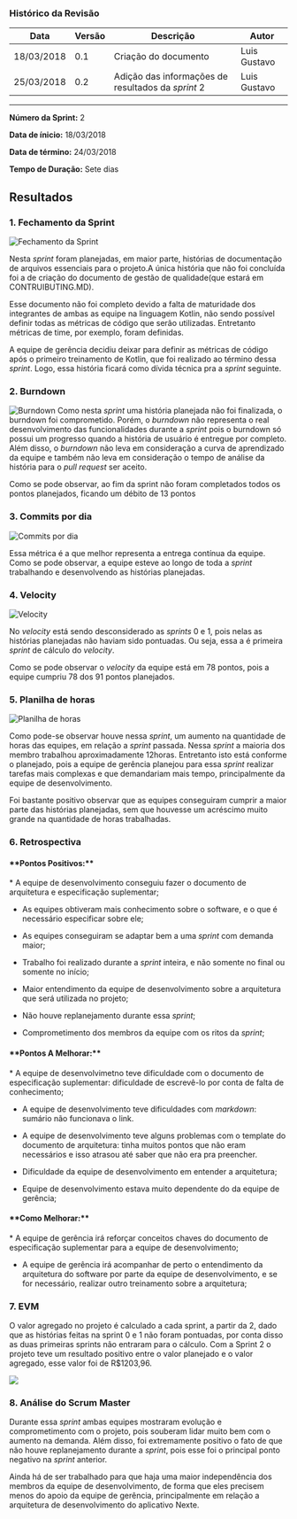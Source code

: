 ### Histórico da Revisão
| Data | Versão | Descrição | Autor |
|---|---|---|---|
| 18/03/2018| 0.1 |Criação do documento | Luis Gustavo |
| 25/03/2018 | 0.2| Adição das informações de resultados da _sprint_ 2| Luis Gustavo |
-------------------------------------------------------------------------------------------------

**Número da Sprint:** 2

**Data de ínicio:** 18/03/2018

**Data de término:** 24/03/2018

**Tempo de Duração:** Sete dias

## **Resultados**
### 1. **Fechamento da Sprint**
![Fechamento da Sprint](https://i.imgur.com/dz9vcPO.png)

Nesta _sprint_ foram planejadas, em maior parte, histórias de documentação de arquivos essenciais para o projeto.A única história que não foi concluída foi a de criação do documento de gestão de qualidade(que estará em CONTRUIBUTING.MD).

Esse documento não foi completo devido a falta de maturidade dos integrantes de ambas as equipe na linguagem Kotlin, não sendo possível definir todas as métricas de código que serão utilizadas. Entretanto métricas de time, por exemplo, foram definidas.

A equipe de gerência decidiu deixar para definir as métricas de código após o primeiro treinamento de Kotlin, que foi realizado ao término dessa _sprint_. Logo, essa história ficará como dívida técnica pra a _sprint_ seguinte.

### 2. **Burndown**
![Burndown](https://i.imgur.com/lrlhy7l.png)
Como nesta _sprint_ uma história planejada não foi finalizada, o burndown foi comprometido. Porém, o _burndown_ não representa o real desenvolvimento das funcionalidades durante a _sprint_ pois o burndown só possui um progresso quando a história de usuário é entregue por completo. Além disso, o _burndown_ não leva em consideração a curva de aprendizado da equipe e também não leva em consideração o tempo de análise da história para o _pull request_ ser aceito.

Como se pode observar, ao fim da sprint não foram completados todos os pontos planejados, ficando um débito de 13 pontos

### 3. **Commits por dia**
![Commits por dia](https://i.imgur.com/DihOBwU.png)

Essa métrica é a que melhor representa a entrega contínua da equipe. Como se pode observar, a equipe esteve ao longo de toda a _sprint_ trabalhando e desenvolvendo as histórias planejadas.

### 4. **Velocity**
![Velocity](https://i.imgur.com/2df0QyN.png)

No _velocity_ está sendo desconsiderado as _sprints_ 0 e 1, pois nelas as histórias planejadas não haviam sido pontuadas. Ou seja, essa a é primeira _sprint_ de cálculo do _velocity_.

Como se pode observar o _velocity_ da equipe está em 78 pontos, pois a equipe cumpriu 78 dos 91 pontos planejados.

### 5. Planilha de horas
![Planilha de horas](https://i.imgur.com/nqPMVp6.png)

Como pode-se observar houve nessa _sprint_, um aumento na quantidade de horas das equipes, em relação a _sprint_ passada. Nessa _sprint_ a maioria dos membro trabalhou aproximadamente 12horas. Entretanto isto está conforme o planejado, pois a equipe de gerência planejou para essa _sprint_ realizar tarefas mais complexas e que demandariam mais tempo, principalmente da equipe de desenvolvimento.

Foi bastante positivo observar que as equipes conseguiram cumprir a maior parte das histórias planejadas, sem que houvesse um acréscimo muito grande na quantidade de horas trabalhadas.

### 6. **Retrospectiva**
<h4> **Pontos Positivos:**</h4>
* A equipe de desenvolvimento conseguiu fazer o documento de arquitetura e especificação suplementar;

* As equipes obtiveram mais conhecimento sobre o software, e o que é necessário especificar sobre ele;

* As equipes conseguiram se adaptar bem a uma _sprint_ com demanda maior;

* Trabalho foi realizado durante a _sprint_ inteira, e não somente no final ou somente no início;

* Maior entendimento da equipe de desenvolvimento sobre a arquitetura que será utilizada no projeto;

* Não houve replanejamento durante essa _sprint_;

* Comprometimento dos membros da equipe com os ritos da _sprint_;

<h4> **Pontos A Melhorar:** </h4>
* A equipe de desenvolvimetno teve dificuldade com o documento de especificação suplementar: dificuldade de escrevê-lo por conta de falta de conhecimento;

* A equipe de desenvolvimento teve dificuldades com _markdown_: sumário não funcionava o link.

* A equipe de desenvolvimento teve alguns problemas com o template do documento de arquitetura: tinha muitos pontos que não eram necessários e isso atrasou até saber que não era pra preencher.

* Dificuldade da equipe de desenvolvimento em entender a arquitetura;

* Equipe de desenvolvimento estava muito dependente do da equipe de gerência;

<h4> **Como Melhorar:** </h4>
* A equipe de gerência irá reforçar conceitos chaves do documento de especificação suplementar para a equipe de desenvolvimento;

* A equipe de gerência irá acompanhar de perto o entendimento da arquitetura do software por parte da equipe de desenvolvimento, e se for necessário, realizar outro treinamento sobre a arquitetura;

### 7. EVM
O valor agregado no projeto é calculado a cada sprint, a partir da 2, dado que as histórias feitas na sprint 0 e 1 não foram pontuadas, por conta disso as duas primeiras sprints não entraram para o cálculo.
Com a Sprint 2 o projeto teve um resultado positivo entre o valor planejado e o valor agregado, esse valor foi de R$1203,96.

![](https://i.imgur.com/2vlxBk1.png)
### 8. **Análise do Scrum Master**
Durante essa _sprint_ ambas equipes mostraram evolução e comprometimento com o projeto, pois souberam lidar muito bem com o aumento na demanda. Além disso, foi extremamente positivo o fato de que não houve replanejamento durante a _sprint_, pois esse foi o principal ponto negativo na _sprint_ anterior.

Ainda há de ser trabalhado para que haja uma maior independência dos membros da equipe de desenvolvimento, de forma que eles precisem menos do apoio da equipe de gerência, principalmente em relação a arquitetura de desenvolvimento do aplicativo Nexte.

